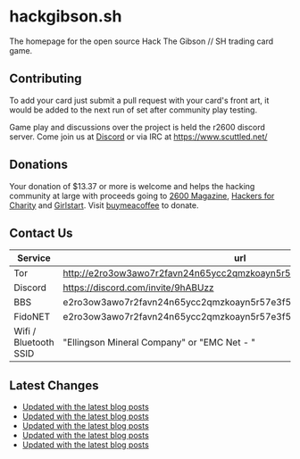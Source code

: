 # hackgibson.sh
The homepage for the open source Hack The Gibson // SH trading card game.


## Contributing

To add your card just submit a pull request with your card's front art, it would be added to the next run of set after community play testing.

Game play and discussions over the project is held the r2600 discord server. Come join us at [Discord](https://discord.com/invite/9hABUzz) or via IRC at https://www.scuttled.net/


## Donations

Your donation of $13.37 or more is welcome and helps the hacking community at large with proceeds going to [2600 Magazine](https://2600.com/), [Hackers for Charity](https://hackersforcharity.org) and [Girlstart](https://girlstart.org).  Visit [buymeacoffee](https://www.buymeacoffee.com/hackgibson.sh) to donate.


## Contact Us

Service | url
-|-
Tor | http://e2ro3ow3awo7r2favn24n65ycc2qmzkoayn5r57e3f56nvjwdcgg32ad.onion
Discord | https://discord.com/invite/9hABUzz
BBS | e2ro3ow3awo7r2favn24n65ycc2qmzkoayn5r57e3f56nvjwdcgg32ad.onion:23
FidoNET | e2ro3ow3awo7r2favn24n65ycc2qmzkoayn5r57e3f56nvjwdcgg32ad.onion:24554
Wifi / Bluetooth SSID | "Ellingson Mineral Company" or "EMC Net - <fidonet address>"

## Latest Changes
<!-- BLOG-POST-LIST:START -->
- [Updated with the latest blog posts](https://github.com/DFW2600/hackgibson.sh/commit/22d9af2f178206ded7b485f7e3cbf8ba1402b1cf)
- [Updated with the latest blog posts](https://github.com/DFW2600/hackgibson.sh/commit/24a59cbabfb6e89057b65ca7a1d80a9b7b8e83fa)
- [Updated with the latest blog posts](https://github.com/DFW2600/hackgibson.sh/commit/5591505fae3998ca2894c901f5f108c8c96437bb)
- [Updated with the latest blog posts](https://github.com/DFW2600/hackgibson.sh/commit/0f17faabd534e4ccae6cc77a8a0e80836364050b)
- [Updated with the latest blog posts](https://github.com/DFW2600/hackgibson.sh/commit/7d8288cc046a65a24e9fe0768f63f0095e0a11b0)
<!-- BLOG-POST-LIST:END -->
